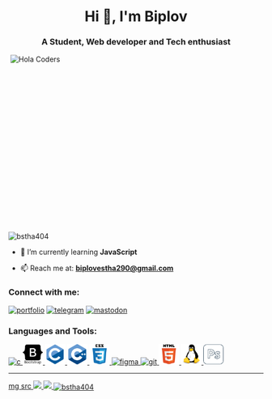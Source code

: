 <h1 align="center">Hi 👋, I'm Biplov</h1>
<h3 align="center">A Student, Web developer and Tech enthusiast</h3>


<img align="right" src="https://github.com/vivekweb2013/vivekweb2013/blob/main/developer.gif" alt="Hola Coders" width="500" height="350"/>

<p align="left"> <img src="https://komarev.com/ghpvc/?username=bstha404&label=Profile%20views&color=0e75b6&style=flat" alt="bstha404" 
                   /> </p>

- 🌱 I’m currently learning **JavaScript**

- 📫 Reach me at: **biplovestha290@gmail.com**

<h3 align="left">Connect with me: </h3>
  
[![portfolio](https://img.shields.io/badge/my_portfolio_website-000?style=for-the-badge&logo=ko-fi&logoColor=white)](https://bstha.netlify.app/)
[![telegram](https://img.shields.io/badge/telegram-0A66C2?style=for-the-badge&logo=telegram&logoColor=white)](https://t.me/bstha404)
[![mastodon](https://img.shields.io/badge/mastodon-1DA1F2?style=for-the-badge&logo=mastodon&logoColor=white)](https://mastodon.social/@bstha)

<p align="left">
</p>

<h3 align="left">Languages and Tools:</h3>
<p align="left"> <a href="[https://www.markdown/](https://www.markdownguide.org/)" target="_blank" rel="noreferrer"> <img src="https://raw.githubusercontent.com/devicons/devicon/master/icons/markdown.svg" alt="c" width="40" height="40"/> </a> <a href="https://getbootstrap.com" target="_blank" rel="noreferrer"> <img src="https://raw.githubusercontent.com/devicons/devicon/master/icons/bootstrap/bootstrap-plain-wordmark.svg" alt="bootstrap" width="40" height="40"/> </a> <a href="https://www.cprogramming.com/" target="_blank" rel="noreferrer"> <img src="https://raw.githubusercontent.com/devicons/devicon/master/icons/c/c-original.svg" alt="c" width="40" height="40"/> </a> <a href="https://www.w3schools.com/cpp/" target="_blank" rel="noreferrer"> <img src="https://raw.githubusercontent.com/devicons/devicon/master/icons/cplusplus/cplusplus-original.svg" alt="cplusplus" width="40" height="40"/> </a> <a href="https://www.w3schools.com/css/" target="_blank" rel="noreferrer"> <img src="https://raw.githubusercontent.com/devicons/devicon/master/icons/css3/css3-original-wordmark.svg" alt="css3" width="40" height="40"/> </a> <a href="https://www.figma.com/" target="_blank" rel="noreferrer"> <img src="https://www.vectorlogo.zone/logos/figma/figma-icon.svg" alt="figma" width="40" height="40"/> </a> <a href="https://git-scm.com/" target="_blank" rel="noreferrer"> <img src="https://www.vectorlogo.zone/logos/git-scm/git-scm-icon.svg" alt="git" width="40" height="40"/> </a> <a href="https://www.w3.org/html/" target="_blank" rel="noreferrer"> <img src="https://raw.githubusercontent.com/devicons/devicon/master/icons/html5/html5-original-wordmark.svg" alt="html5" width="40" height="40"/> </a> <a href="https://gohugo.io/" target="_blank" rel="noreferrer"> <i="https://api.iconify.design/logos-hugo.svg" alt="hugo" width="40" height="40"/> </a> <a href="https://www.linux.org/" target="_blank" rel="noreferrer"> <img src="https://raw.githubusercontent.com/devicons/devicon/master/icons/linux/linux-original.svg" alt="linux" width="40" height="40"/> </a> <a href="https://www.photoshop.com/en" target="_blank" rel="noreferrer"> <img src="https://raw.githubusercontent.com/devicons/devicon/master/icons/photoshop/photoshop-line.svg" alt="photoshop" width="40" height="40"/> </a> </p>

---
<div>
  <a href="https://github.com/bstha404">mg src
  <img height="180em" src="https://github-readme-stats.vercel.app/api?username=bstha404&show_icons=true&include_all_commits=true&count_private=true"/>
  <img height="180em" src="https://github-readme-stats.vercel.app/api/top-langs/?username=bstha404&layout=compact&langs_count=6"/>
  <img align="center" src="https://github-readme-streak-stats.herokuapp.com/?user=bstha404&" alt="bstha404"/>
</div>
